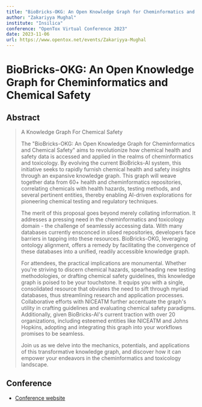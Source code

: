 ```yaml
---
title: "BioBricks-OKG: An Open Knowledge Graph for Cheminformatics and Chemical Safety"
author: "Zakariyya Mughal"
institute: "Insilica"
conference: "OpenTox Virtual Conference 2023"
date: 2023-11-06
url: https://www.opentox.net/events/Zakariyya-Mughal
---
```


# BioBricks-OKG: An Open Knowledge Graph for Cheminformatics and Chemical Safety

## Abstract

> A Knowledge Graph For Chemical Safety
>
> The "BioBricks-OKG: An Open Knowledge Graph for Cheminformatics and Chemical Safety" aims to revolutionize how chemical health and safety data is accessed and applied in the realms of cheminformatics and toxicology. By evolving the current BioBricks-AI system, this initiative seeks to rapidly furnish chemical health and safety insights through an expansive knowledge graph. This graph will weave together data from 60+ health and cheminformatics repositories, correlating chemicals with health hazards, testing methods, and several pertinent entities, thereby enabling AI-driven explorations for pioneering chemical testing and regulatory techniques.
>
> The merit of this proposal goes beyond merely collating information. It addresses a pressing need in the cheminformatics and toxicology domain - the challenge of seamlessly accessing data. With many databases currently ensconced in siloed repositories, developers face barriers in tapping into these resources. BioBricks-OKG, leveraging ontology alignment, offers a remedy by facilitating the convergence of these databases into a unified, readily accessible knowledge graph.
>
> For attendees, the practical implications are monumental. Whether you're striving to discern chemical hazards, spearheading new testing methodologies, or drafting chemical safety guidelines, this knowledge graph is poised to be your touchstone. It equips you with a single, consolidated resource that obviates the need to sift through myriad databases, thus streamlining research and application processes. Collaborative efforts with NICEATM further accentuate the graph's utility in crafting guidelines and evaluating chemical safety paradigms. Additionally, given BioBricks-AI's current traction with over 20 organizations, including esteemed entities like NICEATM and Johns Hopkins, adopting and integrating this graph into your workflows promises to be seamless.
>
> Join us as we delve into the mechanics, potentials, and applications of this transformative knowledge graph, and discover how it can empower your endeavors in the cheminformatics and toxicology landscape.

## Conference

- [Conference website](https://opentox.net/events/virtual-conference-2023/program)
